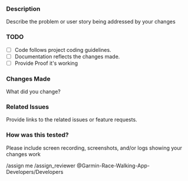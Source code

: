### Description
Describe the problem or user story being addressed by your changes

### TODO
<!-- PLEASE feel free to change these to track what needs to be done -->
- [ ] Code follows project coding guidelines.
- [ ] Documentation reflects the changes made.
- [ ] Provide Proof it's working

### Changes Made
What did you change?

### Related Issues
Provide links to the related issues or feature requests.

### How was this tested?
Please include screen recording, screenshots, and/or logs showing your changes work

/assign me
/assign_reviewer @Garmin-Race-Walking-App-Developers/Developers
